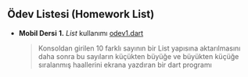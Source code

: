 ## Ödev Listesi (Homework List)
* **Mobil Dersi**
  **1.** *List* kullanımı  [odev1.dart](odev1.dart)
  > Konsoldan girilen 10 farklı sayının bir List yapısına aktarılmasını daha sonra bu sayıların küçükten büyüğe ve büyükten küçüğe sıralanmış haallerini ekrana yazdıran bir dart programı

